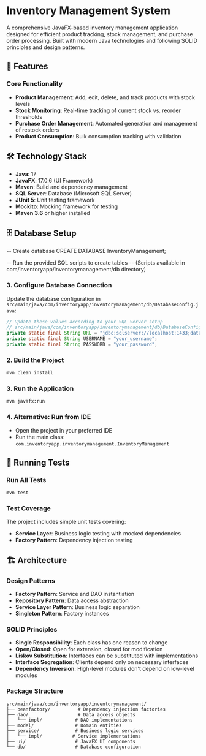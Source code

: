 # Inventory Management System

A comprehensive JavaFX-based inventory management application designed for
efficient product tracking, stock management, and purchase order processing.
Built with modern Java technologies and following SOLID principles and design patterns.

## 🚀 Features

### Core Functionality
- **Product Management**: Add, edit, delete, and track products with stock levels
- **Stock Monitoring**: Real-time tracking of current stock vs. reorder thresholds
- **Purchase Order Management**: Automated generation and management of restock orders
- **Product Consumption**: Bulk consumption tracking with validation

## 🛠️ Technology Stack

- **Java**: 17
- **JavaFX**: 17.0.6 (UI Framework)
- **Maven**: Build and dependency management
- **SQL Server**: Database (Microsoft SQL Server)
- **JUnit 5**: Unit testing framework
- **Mockito**: Mocking framework for testing
- **Maven 3.6** or higher installed

## 🗄️ Database Setup

-- Create database
CREATE DATABASE InventoryManagement;

-- Run the provided SQL scripts to create tables
-- (Scripts available in com/inventoryapp/inventorymanagement/db directory)

### 3. Configure Database Connection
Update the database configuration in `src/main/java/com/inventoryapp/inventorymanagement/db/DatabaseConfig.java`:

```java
// Update these values according to your SQL Server setup
// src/main/java/com/inventoryapp/inventorymanagement/db/DatabaseConfig.java
private static final String URL = "jdbc:sqlserver://localhost:1433;databaseName=InventoryManagement;encrypt=true;trustServerCertificate=true";
private static final String USERNAME = "your_username";
private static final String PASSWORD = "your_password";
```

### 2. Build the Project
```bash
mvn clean install
```

### 3. Run the Application
```bash
mvn javafx:run
```

### 4. Alternative: Run from IDE
- Open the project in your preferred IDE
- Run the main class: `com.inventoryapp.inventorymanagement.InventoryManagement` 

## 🧪 Running Tests

### Run All Tests
```bash
mvn test
```


### Test Coverage
The project includes simple unit tests covering:
- **Service Layer**: Business logic testing with mocked dependencies
- **Factory Pattern**: Dependency injection testing


## 🏗️ Architecture

### Design Patterns
- **Factory Pattern**: Service and DAO instantiation
- **Repository Pattern**: Data access abstraction
- **Service Layer Pattern**: Business logic separation
- **Singleton Pattern**: Factory instances

### SOLID Principles
- **Single Responsibility**: Each class has one reason to change
- **Open/Closed**: Open for extension, closed for modification
- **Liskov Substitution**: Interfaces can be substituted with implementations
- **Interface Segregation**: Clients depend only on necessary interfaces
- **Dependency Inversion**: High-level modules don't depend on low-level modules

### Package Structure
```
src/main/java/com/inventoryapp/inventorymanagement/
├── beanfactory/          # Dependency injection factories
├── dao/                  # Data access objects
│   └── impl/            # DAO implementations
├── model/               # Domain entities
├── service/             # Business logic services
│   └── impl/           # Service implementations
├── ui/                  # JavaFX UI components
└── db/                  # Database configuration
```



